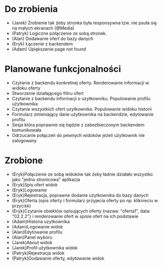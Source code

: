 # Do zrobienia
* (Jarek) Zrobienie tak żeby stronka była responsywna tzw. nie psuła się na małych ekranach (@Media)
* (Patryk) Logiczne połączenie ze sobą stronek.
* (Alan) Dodawanie ofert do bazy danych
* (Eryk) Łączenie z backendem
* (Adam) Upiększenie page not found


# Planowane funkcjonalności
* Czytanie z backendu konkretnej oferty. Renderowanie informacji w widoku oferty
* Stworzenie działającego filtru ofert 
* Czytanie z backendu informacji o uzytkowniku. Populowanie profilu użytkownika
* Czytanie wszystkich ofert uzytkownika. Populowanie widoku historii
* Formularz zmieniający dane użytkownika na backendzie, edytowanie profilu
* Sesja która poprawnie się będzie z zabezbieczonym backendem komunikowała
* Odrzucanie połączeń do pewnych widoków jeżeli użytkownik nie zalogowany


# Zrobione
* (Eryk)Połączenie ze sobą widoków tak żeby ładnie działało wszystko jako "jedno stronicowa" aplikacja 
* (Eryk)Spis ofert widok  
* (Eryk)Logowanie
* (Eryk)Rejestracja, poprawne dodanie użytkownika do bazy danych
* (Eryk)Oferta (opis oferty i formularz przyjecia oferty po np. kliknieciu w przycisk)
* (Eryk)Czytanie obiektów opisujących oferty {nazwa: "oferta1", data: "02.2.2"} i renderowanie ofert w spisie ofert na ich podstawie 
* (Adam)Historia uzytkownika 
* (Adam)Logowanie widok
* (Alan)Edytowanie profilu
* (Alan)Panel wyboru
* (Jarek)About widok 
* (Jarek)Profil użytkownika widok
* (Patryk)Rejestracja widok 
* (Patryk)Dodawanie oferty, edytowanie widok
